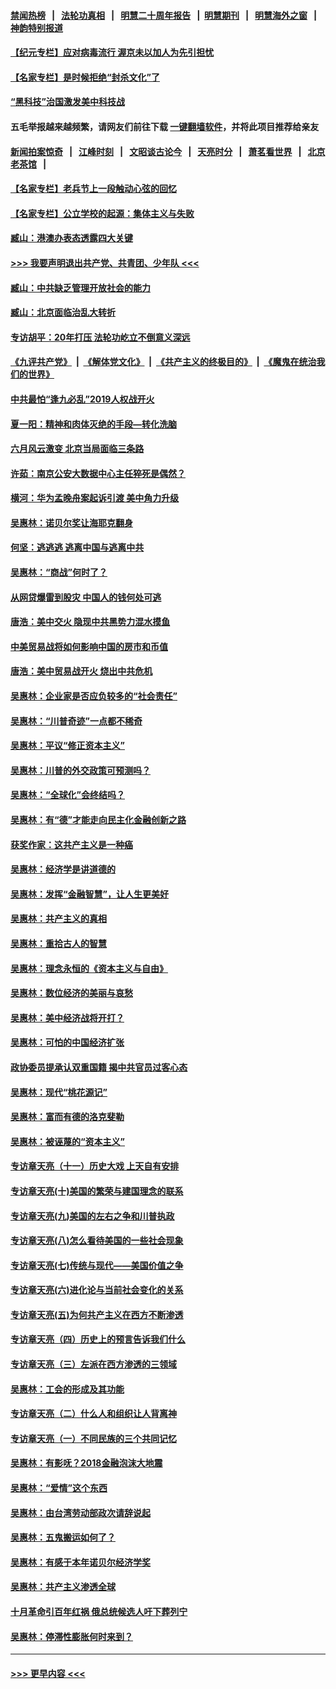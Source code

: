 #### [禁闻热榜](热点新闻.md?=0)  &nbsp;&nbsp;|&nbsp;&nbsp; [法轮功真相](https://github.com/gfw-breaker/truth/blob/master/README.md?=0) &nbsp;&nbsp;|&nbsp;&nbsp; [明慧二十周年报告](https://github.com/gfw-breaker/mh-reports/blob/master/README.md?=0) &nbsp;&nbsp;|&nbsp;&nbsp;[明慧期刊](https://github.com/gfw-breaker/mh-qikan) &nbsp;&nbsp;|&nbsp;&nbsp; [明慧海外之窗](https://github.com/gfw-breaker/mh-news/blob/master/README.md?=0) &nbsp;&nbsp;|&nbsp;&nbsp; [神韵特别报道](https://github.com/gfw-breaker/mh-news/blob/master/shenyun.md?=0)
#### [【纪元专栏】应对病毒流行 渥京未以加人为先引担忧](../pages/nsc423/n11875714.md?t=02291702) 
#### [【名家专栏】是时候拒绝“封杀文化”了](../pages/nsc423/n11814093.md?t=02291702) 
#### [“黑科技”治国激发美中科技战](../pages/nsc423/n11638056.md?t=02291702) 
#### 五毛举报越来越频繁，请网友们前往下载 [一键翻墙软件](https://github.com/gfw-breaker/ssr-accounts)，并将此项目推荐给亲友
#### [新闻拍案惊奇](https://github.com/gfw-breaker/banned-news/blob/master/pages/link4.md) &nbsp;&nbsp;|&nbsp;&nbsp; [江峰时刻](https://github.com/gfw-breaker/banned-news/blob/master/pages/link4.md) &nbsp;&nbsp;|&nbsp;&nbsp; [文昭谈古论今](https://github.com/gfw-breaker/banned-news/blob/master/pages/link4.md) &nbsp;&nbsp;|&nbsp;&nbsp; [天亮时分](https://github.com/gfw-breaker/banned-news/blob/master/pages/link4.md) &nbsp;&nbsp;|&nbsp;&nbsp; [萧茗看世界](https://github.com/gfw-breaker/banned-news/blob/master/pages/link4.md) &nbsp;&nbsp;|&nbsp;&nbsp; [北京老茶馆](https://github.com/gfw-breaker/banned-news/blob/master/pages/link4.md) &nbsp;&nbsp;|&nbsp;&nbsp; 
#### [【名家专栏】老兵节上一段触动心弦的回忆](../pages/nsc423/n11646016.md?t=02291702) 
#### [【名家专栏】公立学校的起源：集体主义与失败](../pages/nsc423/n11601833.md?t=02291702) 
#### [臧山：港澳办表态透露四大关键](../pages/nsc423/n11421628.md?t=02291702) 
#### [>>> 我要声明退出共产党、共青团、少年队 <<<](https://github.com/begood0513/goodnews/blob/master/quit/letter.md) 
#### [臧山：中共缺乏管理开放社会的能力](../pages/nsc423/n11407457.md?t=02291702) 
#### [臧山：北京面临治乱大转折](../pages/nsc423/n11406895.md?t=02291702) 
#### [专访胡平：20年打压 法轮功屹立不倒意义深远](../pages/nsc423/n11398800.md?t=02291702) 
#### [《九评共产党》](https://github.com/begood0513/9ping.md/blob/master/README.md) &nbsp;|&nbsp; [《解体党文化》](../../../../jtdwh.md/blob/master/README.md)  &nbsp;|&nbsp; [《共产主义的终极目的》](../../../../gczydzjmd.md/blob/master/README.md) &nbsp;|&nbsp; [《魔鬼在统治我们的世界》](../../../../mgztzwmdsj.md/blob/master/README.md) 
#### [中共最怕“逢九必乱”2019人权战开火](../pages/nsc423/n11385248.md?t=02291702) 
#### [夏一阳：精神和肉体灭绝的手段—转化洗脑](../pages/nsc423/n11368250.md?t=02291702) 
#### [六月风云激变 北京当局面临三条路](../pages/nsc423/n11313668.md?t=02291702) 
#### [许茹：南京公安大数据中心主任猝死是偶然？](../pages/nsc423/n11064744.md?t=02291702) 
#### [横河：华为孟晚舟案起诉引渡 美中角力升级](../pages/nsc423/n11027230.md?t=02291702) 
#### [吴惠林：诺贝尔奖让海耶克翻身](../pages/nsc423/n10890049.md?t=02291702) 
#### [何坚：逃逃逃 逃离中国与逃离中共](../pages/nsc423/n10592891.md?t=02291702) 
#### [吴惠林：“商战”何时了？](../pages/nsc423/n10573558.md?t=02291702) 
#### [从网贷爆雷到股灾 中国人的钱何处可逃](../pages/nsc423/n10572800.md?t=02291702) 
#### [唐浩：美中交火 隐现中共黑势力混水摸鱼](../pages/nsc423/n10544040.md?t=02291702) 
#### [中美贸易战将如何影响中国的房市和币值](../pages/nsc423/n10543697.md?t=02291702) 
#### [唐浩：美中贸易战开火 烧出中共危机](../pages/nsc423/n10540126.md?t=02291702) 
#### [吴惠林：企业家是否应负较多的“社会责任”](../pages/nsc423/n10535022.md?t=02291702) 
#### [吴惠林：“川普奇迹”一点都不稀奇](../pages/nsc423/n10512808.md?t=02291702) 
#### [吴惠林：平议“修正资本主义”](../pages/nsc423/n10495724.md?t=02291702) 
#### [吴惠林：川普的外交政策可预测吗？](../pages/nsc423/n10462387.md?t=02291702) 
#### [吴惠林：“全球化”会终结吗？](../pages/nsc423/n10452838.md?t=02291702) 
#### [吴惠林：有“德”才能走向民主化金融创新之路](../pages/nsc423/n10432292.md?t=02291702) 
#### [获奖作家：这共产主义是一种癌](../pages/nsc423/n10431541.md?t=02291702) 
#### [吴惠林：经济学是讲道德的](../pages/nsc423/n10398014.md?t=02291702) 
#### [吴惠林：发挥“金融智慧”，让人生更美好](../pages/nsc423/n10375019.md?t=02291702) 
#### [吴惠林：共产主义的真相](../pages/nsc423/n10351394.md?t=02291702) 
#### [吴惠林：重拾古人的智慧](../pages/nsc423/n10337691.md?t=02291702) 
#### [吴惠林：理念永恒的《资本主义与自由》](../pages/nsc423/n10316274.md?t=02291702) 
#### [吴惠林：数位经济的美丽与哀愁](../pages/nsc423/n10292946.md?t=02291702) 
#### [吴惠林：美中经济战将开打？](../pages/nsc423/n10258825.md?t=02291702) 
#### [吴惠林：可怕的中国经济扩张](../pages/nsc423/n10219147.md?t=02291702) 
#### [政协委员提承认双重国籍 揭中共官员过客心态](../pages/nsc423/n10208809.md?t=02291702) 
#### [吴惠林：现代“桃花源记”](../pages/nsc423/n10185234.md?t=02291702) 
#### [吴惠林：富而有德的洛克斐勒](../pages/nsc423/n10142264.md?t=02291702) 
#### [吴惠林：被诬蔑的“资本主义”](../pages/nsc423/n10124816.md?t=02291702) 
#### [专访章天亮（十一）历史大戏 上天自有安排](../pages/nsc423/n10094905.md?t=02291702) 
#### [专访章天亮(十)美国的繁荣与建国理念的联系](../pages/nsc423/n10094899.md?t=02291702) 
#### [专访章天亮(九)美国的左右之争和川普执政](../pages/nsc423/n10094889.md?t=02291702) 
#### [专访章天亮(八)怎么看待美国的一些社会现象](../pages/nsc423/n10094857.md?t=02291702) 
#### [专访章天亮(七)传统与现代——美国价值之争](../pages/nsc423/n10093140.md?t=02291702) 
#### [专访章天亮(六)进化论与当前社会变化的关系](../pages/nsc423/n10092036.md?t=02291702) 
#### [专访章天亮(五)为何共产主义在西方不断渗透](../pages/nsc423/n10083620.md?t=02291702) 
#### [专访章天亮（四）历史上的预言告诉我们什么](../pages/nsc423/n10083606.md?t=02291702) 
#### [专访章天亮（三）左派在西方渗透的三领域](../pages/nsc423/n10081115.md?t=02291702) 
#### [吴惠林：工会的形成及其功能](../pages/nsc423/n10080633.md?t=02291702) 
#### [专访章天亮（二）什么人和组织让人背离神](../pages/nsc423/n10076637.md?t=02291702) 
#### [专访章天亮（一）不同民族的三个共同记忆](../pages/nsc423/n10074188.md?t=02291702) 
#### [吴惠林：有影呒？2018金融泡沫大地震](../pages/nsc423/n10040534.md?t=02291702) 
#### [吴惠林：“爱情”这个东西](../pages/nsc423/n10019423.md?t=02291702) 
#### [吴惠林：由台湾劳动部政次请辞说起](../pages/nsc423/n9979679.md?t=02291702) 
#### [吴惠林：五鬼搬运如何了？](../pages/nsc423/n9925338.md?t=02291702) 
#### [吴惠林：有感于本年诺贝尔经济学奖](../pages/nsc423/n9871883.md?t=02291702) 
#### [吴惠林：共产主义渗透全球](../pages/nsc423/n9812748.md?t=02291702) 
#### [十月革命引百年红祸 俄总统候选人吁下葬列宁](../pages/nsc423/n9810182.md?t=02291702) 
#### [吴惠林：停滞性膨胀何时来到？](../pages/nsc423/n9764136.md?t=02291702) 

----
#### [ >>> 更早内容 <<< ](../indexes/nsc423-earlier.md)
